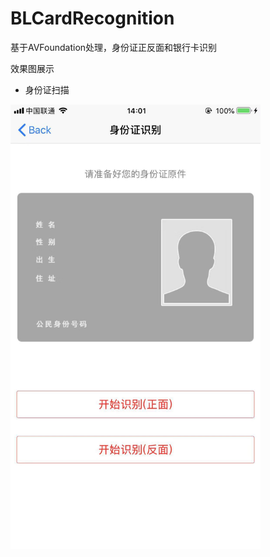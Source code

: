 # BLCardRecognition
基于AVFoundation处理，身份证正反面和银行卡识别

效果图展示

* 身份证扫描

<img src="https://github.com/bennyban/BLCardRecognition/blob/master/效果图/身份证.jpeg" width = "400" alt="示例" />
